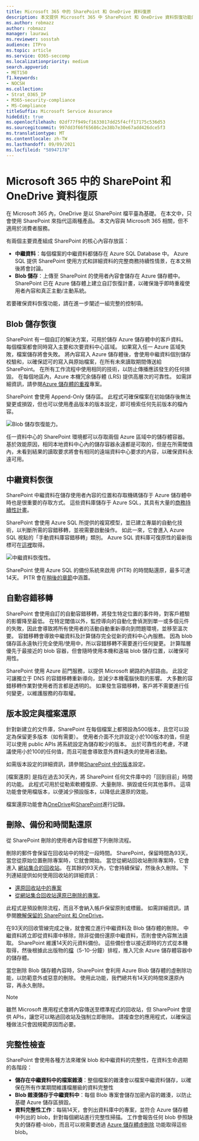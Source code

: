 ```yaml
---
title: Microsoft 365 中的 SharePoint 和 OneDrive 資料復原
description: 本文提供 Microsoft 365 中 SharePoint 和 OneDrive 資料恢復功能的概覽。
ms.author: robmazz
author: robmazz
manager: laurawi
ms.reviewer: sosstah
audience: ITPro
ms.topic: article
ms.service: O365-seccomp
ms.localizationpriority: medium
search.appverid:
- MET150
f1.keywords:
- NOCSH
ms.collection:
- Strat_O365_IP
- M365-security-compliance
- MS-Compliance
titleSuffix: Microsoft Service Assurance
hideEdit: true
ms.openlocfilehash: 02df77f949cf1633017dd25f4cff17175c536d53
ms.sourcegitcommit: 997dd3f66f65686c2e38b7e30e67add426dce5f3
ms.translationtype: MT
ms.contentlocale: zh-TW
ms.lasthandoff: 09/09/2021
ms.locfileid: "58947178"
---
```

# <a name="sharepoint-and-onedrive-data-resiliency-in-microsoft-365"></a>Microsoft 365 中的 SharePoint 和 OneDrive 資料復原

在 Microsoft 365 內，OneDrive 是以 SharePoint 檔平臺為基礎。 在本文中，只會使用 SharePoint 來指代這兩種產品。 本文內容與 Microsoft 365 相關，但不適用於消費者服務。

有兩個主要資產組成 SharePoint 的核心內容存放區：

- **中繼資料**：每個檔案的中繼資料都儲存在 Azure SQL Database 中。 Azure SQL 提供 SharePoint 使用方式和詳細資料的完整商務持續性情景，在本文稍後將會討論。
- **Blob 儲存**：上傳至 SharePoint 的使用者內容會儲存在 Azure 儲存體中。 SharePoint 已在 Azure 儲存體上建立自訂恢復計畫，以確保幾乎即時重複使用者內容和真正主動/主動系統。

若要確保資料恢復功能，請在進一步闡述一組完整的控制項。

## <a name="blob-storage-resilience"></a>Blob 儲存恢復

SharePoint 有一個自訂的解決方案，可用於儲存 Azure 儲存體中的客戶資料。 每個檔案都會同時寫入主要和次要資料中心區域。 如果寫入任一 Azure 區域失敗，檔案儲存將會失敗。 將內容寫入 Azure 儲存體後，會使用中繼資料個別儲存校驗和，以確保認可的寫入與原始檔案，在所有未來讀取期間傳送給 SharePoint。 在所有工作流程中使用相同的技術，以防止傳播應該發生的任何損毀。 在每個地區內，Azure 本機冗余儲存體 (LRS) 提供高層次的可靠性。 如需詳細資訊，請參閱[Azure 儲存體的重複](/azure/storage/common/storage-redundancy-lrs)專案。

SharePoint 會使用 Append-Only 儲存區。 此程式可確保檔案在初始儲存後無法變更或損毀，但也可以使用產品版本的版本設定，即可檢索任何先前版本的檔內容。

![Blob 儲存恢復能力。](../media/assurance-blob-storage-resiliency-diagram.png)

任一資料中心的 SharePoint 環境都可以存取兩個 Azure 區域中的儲存體容器。 基於效能原因，相同本地資料中心內的儲存容器永遠都是可取的，但是在所需閾值內，未看到結果的讀取要求將會有相同的遠端資料中心要求的內容，以確保資料永遠可用。

## <a name="metadata-resilience"></a>中繼資料恢復

SharePoint 中繼資料在儲存使用者內容的位置和存取機碼儲存于 Azure 儲存體中時也是很重要的存取方式。 這些資料庫儲存于 Azure SQL，其具有大量的[商務持續性計畫](/azure/sql-database/sql-database-business-continuity)。

SharePoint 會使用 Azure SQL 所提供的複寫模型，並已建立專屬的自動化技術，以判斷所需的容錯移轉，並視需要啟動操作。 如此一來，它會進入 Azure SQL 視點的「手動資料庫容錯移轉」類別。 Azure SQL 資料庫可復原性的最新指標可在[這裡](/azure/azure-sql/database/business-continuity-high-availability-disaster-recover-hadr-overview#recover-a-database-to-the-existing-server)取得。

![中繼資料恢復性。](../media/assurance-metadata-resiliency-diagram.png)

SharePoint 使用 Azure SQL 的備份系統來啟用 (PITR) 的時間點還原，最多可達14天。 PITR 會在[稍後的章節](#deletion-backup-and-point-in-time-restore)中涵蓋。

## <a name="automated-failover"></a>自動容錯移轉

SharePoint 會使用自訂的自動容錯移轉，將發生特定位置的事件時，對客戶體驗的影響降至最低。 在特定閾值以外，監控導向的自動化會偵測到單一或多個元件的失敗，因此會導致將所有使用者的活動自動重新導向到問題環境，並移至溫次要。 容錯移轉會導致中繼資料及計算儲存完全從新的資料中心內服務。 因為 blob 儲存區永遠執行完全使用/使用中，所以容錯移轉不需要進行任何變更。 計算階層優先于最接近的 blob 容器，但會隨時使用本機和遠端 blob 儲存位置，以確保可用性。

SharePoint 使用 Azure 前門服務，以提供 Microsoft 網路的內部路由。 此設定可讓獨立于 DNS 的容錯移轉重新導向，並減少本機電腦快取的影響。 大多數的容錯移轉作業對使用者而言都是透明的。 如果發生容錯移轉，客戶將不需要進行任何變更，以維護服務的存取權。

## <a name="versioning-and-files-restore"></a>版本設定與檔案還原

針對新建立的文件庫，SharePoint 在每個檔案上都預設為500版本，且您可以設定為保留更多版本（如有需要）。 使用者介面不允許設定小於100版本的值，但是可以使用 public APIs 將系統設定為儲存較少的版本。 出於可靠性的考慮，不建議使用小於100的任何值，而且可能會導致意外資料遺失的使用者活動。

如需版本設定的詳細資訊，請參閱[SharePoint 中的版本](/microsoft-365/community/versioning-basics-best-practices)設定。

[檔案還原] 是指在過去30天內，將 SharePoint 任何文件庫中的「回到目前」時間的功能。 此程式可用於從勒索軟體復原、大量刪除、損毀或任何其他事件。 這項功能會使用檔版本，以便減少預設版本，以降低此還原的效能。

檔案還原功能會為[OneDrive](https://support.office.com/article/restore-your-onedrive-fa231298-759d-41cf-bcd0-25ac53eb8a15)和[SharePoint](https://support.office.com/article/Restore-a-document-library-317791c3-8bd0-4dfd-8254-3ca90883d39a)進行記錄。

## <a name="deletion-backup-and-point-in-time-restore"></a>刪除、備份和時間點還原

從 SharePoint 刪除的使用者內容會經歷下列刪除流程。

刪除的郵件會保留在回收站中的特定一段時間。 SharePoint，保留時間為93天。 當您從原始位置刪除專案時，它就會開始。 當您從網站回收站刪除專案時，它會進入 [網站集合的回收站](https://support.office.com/article/restore-deleted-items-from-the-site-collection-recycle-bin-5fa924ee-16d7-487b-9a0a-021b9062d14b)。 在其餘的93天內，它會持續保留，然後永久刪除。 下列連結提供如何使用回收站的詳細資訊：

- [還原回收站中的專案](https://support.office.com/article/Restore-items-in-the-Recycle-Bin-of-a-SharePoint-site-6df466b6-55f2-4898-8d6e-c0dff851a0be)
- [從網站集合回收站還原已刪除的專案](https://support.office.com/article/Restore-deleted-items-from-the-site-collection-recycle-bin-5fa924ee-16d7-487b-9a0a-021b9062d14b)。

此程式是預設刪除流程，而且不會納入帳戶保留原則或標籤。 如需詳細資訊，請參閱[瞭解保留的 SharePoint 和 OneDrive](/microsoft-365/compliance/retention-policies-sharepoint)。

在93天的回收管線完成之後，就會獨立進行中繼資料及 Blob 儲存體的刪除。 中繼資料將立即從資料庫中移除，除非從備份還原中繼資料，否則會使內容無法讀取。 SharePoint 維護14天的元資料備份。 這些備份會以接近即時的方式從本機取得，然後根據此出版物的[檔](/azure/sql-database/sql-database-automated-backups)（5-10-分鐘）排程，推入冗余 Azure 儲存體容器中的儲存體。

當您刪除 Blob 儲存體內容時，SharePoint 會利用 Azure Blob 儲存體的虛刪除功能，以防範意外或惡意的刪除。 使用此功能，我們總共有14天的時間來還原內容，再永久刪除。

>[!Note]
>雖然 Microsoft 應用程式會將內容傳送至標準程式的回收站，但 SharePoint 會提供 APIs，讓您可以略過回收站及強制立即刪除。 請複查您的應用程式，以確保這種做法只會因規範原因而必要。

## <a name="integrity-checks"></a>完整性檢查

SharePoint 會使用各種方法來確保 blob 和中繼資料的完整性，在資料生命週期的各階段：

- **儲存在中繼資料中的檔案雜湊**：整個檔案的雜湊會以檔案中繼資料儲存，以確保在所有作業期間維護檔層級的資料完整性
- **Blob 雜湊儲存于中繼資料中**：每個 Blob 專案會儲存加密內容的雜湊，以防止基礎 Azure 儲存區損毀。
- **資料完整性工作**：每隔14天，會列出資料庫中的專案，並符合 Azure 儲存體中列出的 blob，針對每個網站進行完整性掃描。 工作會報告任何 blob 參照缺失的儲存體-blob，而且可以視需要透過 [Azure 儲存體虛刪除](/azure/storage/blobs/soft-delete-blob-overview) 功能取得這些 blob。

